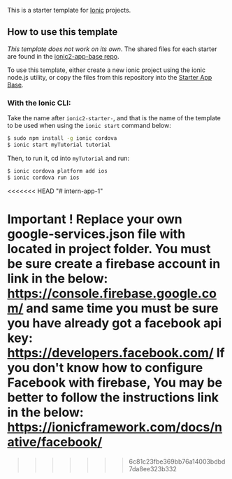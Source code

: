 This is a starter template for [Ionic](http://ionicframework.com/docs/) projects.

## How to use this template

*This template does not work on its own*. The shared files for each starter are found in the [ionic2-app-base repo](https://github.com/ionic-team/ionic2-app-base).

To use this template, either create a new ionic project using the ionic node.js utility, or copy the files from this repository into the [Starter App Base](https://github.com/ionic-team/ionic2-app-base).

### With the Ionic CLI:

Take the name after `ionic2-starter-`, and that is the name of the template to be used when using the `ionic start` command below:

```bash
$ sudo npm install -g ionic cordova
$ ionic start myTutorial tutorial
```

Then, to run it, cd into `myTutorial` and run:

```bash
$ ionic cordova platform add ios
$ ionic cordova run ios
```


<<<<<<< HEAD
"# intern-app-1"

Important !
Replace your own google-services.json file with located in project folder.
You must be sure create a firebase account in link in the below:
https://console.firebase.google.com/
and same time you must be sure you have already got a facebook api key:
https://developers.facebook.com/
If you don't know how to configure Facebook with firebase, You may be better to follow the instructions link in the below:
https://ionicframework.com/docs/native/facebook/
=======

>>>>>>> 6c81c23fbe369bb76a14003bdbd7da8ee323b332

